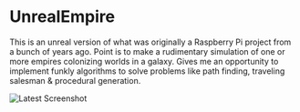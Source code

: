 # UnrealEmpire

This is an unreal version of what was originally a Raspberry Pi project from a bunch of years ago. 
Point is to make a rudimentary simulation of one or more empires colonizing worlds in a galaxy.
Gives me an opportunity to implement funkly algorithms to solve problems like path finding, traveling salesman & procedural generation. 

<img src="https://cdn.discordapp.com/attachments/494775611605254144/1016025435370422413/GalaxyZoomb.gif" title="Latest Screenshot">
